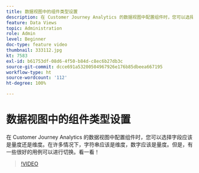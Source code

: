 ```yaml
---
title: 数据视图中的组件类型设置
description: 在 Customer Journey Analytics 的数据视图中配置组件时，您可以选择字段应该是量度还是维度。在许多情况下，字符串应该是维度，数字应该是量度。但是，有一些很好的用例可以进行切换。看一看！
feature: Data Views
topic: Administration
role: Admin
level: Beginner
doc-type: feature video
thumbnail: 333112.jpg
kt: 7583
exl-id: b61753df-08d6-4f50-b84d-c8ec6b27db3c
source-git-commit: dcce691a53200504967926e176b85dbeea667195
workflow-type: ht
source-wordcount: '112'
ht-degree: 100%

---
```


# 数据视图中的组件类型设置

在 Customer Journey Analytics 的数据视图中配置组件时，您可以选择字段应该是量度还是维度。在许多情况下，字符串应该是维度，数字应该是量度。但是，有一些很好的用例可以进行切换。看一看！

>[!VIDEO](https://video.tv.adobe.com/v/333112/?quality=12&learn=on)

